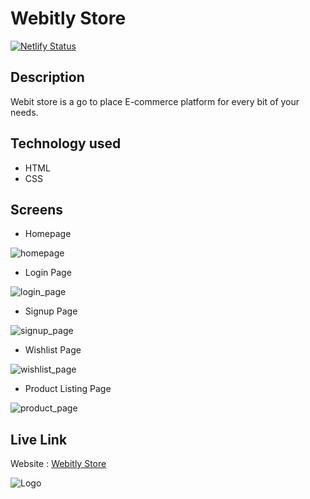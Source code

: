 # Webitly Store
[![Netlify Status](https://api.netlify.com/api/v1/badges/0496cfd4-ca84-42b9-8d46-5f4da42f82c4/deploy-status)](https://app.netlify.com/sites/webitly-store/deploys)

## Description
Webit store is a go to place E-commerce platform for every bit of your needs.

## Technology used
 - HTML
 - CSS

## Screens
 - Homepage

 ![homepage](https://user-images.githubusercontent.com/64949453/154091902-fcb0fa8f-8ddd-4c84-a780-d05686d596cf.png)

 - Login Page

 ![login_page](https://user-images.githubusercontent.com/64949453/154091384-7e225b54-ab59-408d-a1a6-e13c2578019e.png)

 - Signup Page

 ![signup_page](https://user-images.githubusercontent.com/64949453/154091633-cbc95187-e858-4e28-81be-f6d8b077f87c.png)

 - Wishlist Page
 
 ![wishlist_page](https://user-images.githubusercontent.com/64949453/154257671-5c1d034b-1430-4955-937a-40abb3e62d67.png)

 - Product Listing Page

 ![product_page](https://user-images.githubusercontent.com/64949453/154257795-58d2a2bb-ec70-4217-b6d9-5785da0c9a17.png)

 ## Live Link
 Website : [Webitly Store](https://webitly-store.netlify.app/)

 ![Logo](https://user-images.githubusercontent.com/64949453/154092537-ca337318-2f27-4e21-ad39-5cd67884368a.png)


